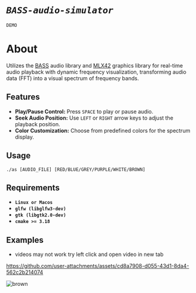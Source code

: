 # *`BASS-audio-simulator`*
`DEMO`

# About

Utilizes the <a href="https://www.un4seen.com/">BASS</a> audio library and <a href="https://github.com/codam-coding-college/MLX42">MLX42</a> graphics library for real-time audio playback with dynamic frequency visualization, transforming audio data (FFT) into a visual spectrum of frequency bands.

## Features
- **Play/Pause Control:** Press `SPACE` to play or pause audio.
- **Seek Audio Position:** Use `LEFT` or `RIGHT` arrow keys to adjust the playback position.
- **Color Customization:** Choose from predefined colors for the spectrum display.

## Usage

`./as [AUDIO_FILE] [RED/BLUE/GREY/PURPLE/WHITE/BROWN]`

## Requirements
- **`Linux or Macos`**
- **`glfw (libglfw3-dev)`**
- **`gtk (libgtk2.0-dev)`**
- **`cmake >= 3.18`**

## Examples
- videos may not work try left click and open video in new tab

https://github.com/user-attachments/assets/cd8a7908-d055-43d1-8da4-562c2b214074

![brown](https://github.com/user-attachments/assets/33f19347-3cbf-41c8-b3ba-5238146b1cdb)
